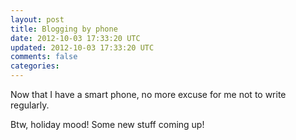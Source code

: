 ```yaml
---           
layout: post
title: Blogging by phone
date: 2012-10-03 17:33:20 UTC
updated: 2012-10-03 17:33:20 UTC
comments: false
categories: 
---
```


<div><p>Now that I have a smart phone, no more excuse for me not to write regularly.</p><p>Btw, holiday mood! Some new stuff coming up!</p></div>